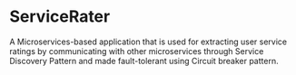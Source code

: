 # ServiceRater

A Microservices-based application that is used for extracting user service ratings by communicating with other microservices through Service Discovery Pattern 
and made fault-tolerant using Circuit breaker pattern.
